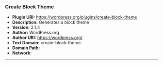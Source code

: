 ### Create Block Theme
- **Plugin URI:** https://wordpress.org/plugins/create-block-theme
- **Description:** Generates a block theme
- **Version:** 2.1.4
- **Author:** WordPress.org
- **Author URI:** https://wordpress.org/
- **Text Domain:** create-block-theme
- **Domain Path:** 
- **Network:** 

---
